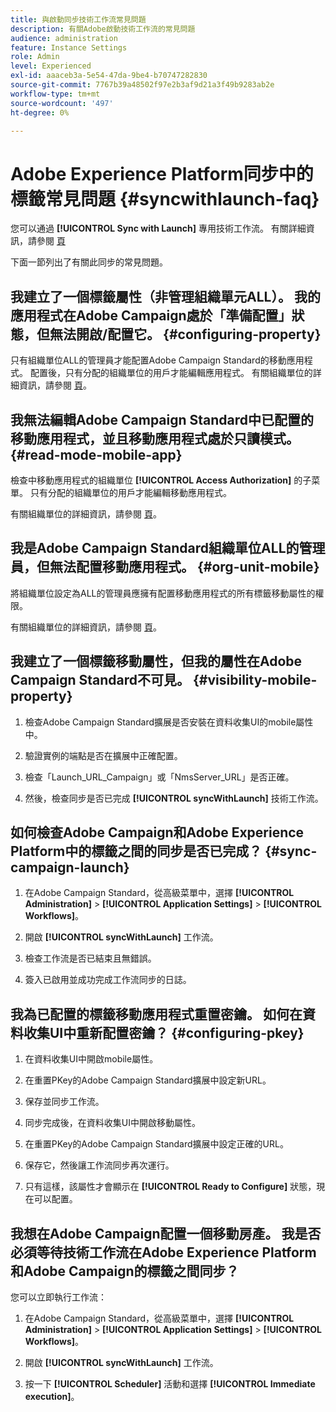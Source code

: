 ```yaml
---
title: 與啟動同步技術工作流常見問題
description: 有關Adobe啟動技術工作流的常見問題
audience: administration
feature: Instance Settings
role: Admin
level: Experienced
exl-id: aaaceb3a-5e54-47da-9be4-b70747282830
source-git-commit: 7767b39a48502f97e2b3af9d21a3f49b9283ab2e
workflow-type: tm+mt
source-wordcount: '497'
ht-degree: 0%

---
```


# Adobe Experience Platform同步中的標籤常見問題 {#syncwithlaunch-faq}

您可以通過 **[!UICONTROL Sync with Launch]** 專用技術工作流。 有關詳細資訊，請參閱 [頁](../../administration/using/technical-workflows.md)

下面一節列出了有關此同步的常見問題。

## 我建立了一個標籤屬性（非管理組織單元ALL）。 我的應用程式在Adobe Campaign處於「準備配置」狀態，但無法開啟/配置它。 {#configuring-property}

只有組織單位ALL的管理員才能配置Adobe Campaign Standard的移動應用程式。 配置後，只有分配的組織單位的用戶才能編輯應用程式。 有關組織單位的詳細資訊，請參閱 [頁](../../administration/using/organizational-units.md)。

## 我無法編輯Adobe Campaign Standard中已配置的移動應用程式，並且移動應用程式處於只讀模式。 {#read-mode-mobile-app}

檢查中移動應用程式的組織單位 **[!UICONTROL Access Authorization]** 的子菜單。 只有分配的組織單位的用戶才能編輯移動應用程式。

有關組織單位的詳細資訊，請參閱 [頁](../../administration/using/organizational-units.md)。

## 我是Adobe Campaign Standard組織單位ALL的管理員，但無法配置移動應用程式。 {#org-unit-mobile}

將組織單位設定為ALL的管理員應擁有配置移動應用程式的所有標籤移動屬性的權限。

有關組織單位的詳細資訊，請參閱 [頁](../../administration/using/organizational-units.md)。

## 我建立了一個標籤移動屬性，但我的屬性在Adobe Campaign Standard不可見。 {#visibility-mobile-property}

1. 檢查Adobe Campaign Standard擴展是否安裝在資料收集UI的mobile屬性中。

1. 驗證實例的端點是否在擴展中正確配置。

1. 檢查「Launch_URL_Campaign」或「NmsServer_URL」是否正確。

1. 然後，檢查同步是否已完成 **[!UICONTROL syncWithLaunch]** 技術工作流。

## 如何檢查Adobe Campaign和Adobe Experience Platform中的標籤之間的同步是否已完成？ {#sync-campaign-launch}

1. 在Adobe Campaign Standard，從高級菜單中，選擇 **[!UICONTROL Administration]** > **[!UICONTROL Application Settings]** > **[!UICONTROL Workflows]**。

1. 開啟 **[!UICONTROL syncWithLaunch]** 工作流。

1. 檢查工作流是否已結束且無錯誤。

1. 簽入已啟用並成功完成工作流同步的日誌。

## 我為已配置的標籤移動應用程式重置密鑰。 如何在資料收集UI中重新配置密鑰？ {#configuring-pkey}

1. 在資料收集UI中開啟mobile屬性。

1. 在重置PKey的Adobe Campaign Standard擴展中設定新URL。

1. 保存並同步工作流。

1. 同步完成後，在資料收集UI中開啟移動屬性。

1. 在重置PKey的Adobe Campaign Standard擴展中設定正確的URL。

1. 保存它，然後讓工作流同步再次運行。

1. 只有這樣，該屬性才會顯示在 **[!UICONTROL Ready to Configure]** 狀態，現在可以配置。

## 我想在Adobe Campaign配置一個移動房產。 我是否必須等待技術工作流在Adobe Experience Platform和Adobe Campaign的標籤之間同步？

您可以立即執行工作流：

1. 在Adobe Campaign Standard，從高級菜單中，選擇 **[!UICONTROL Administration]** > **[!UICONTROL Application Settings]** > **[!UICONTROL Workflows]**。

1. 開啟 **[!UICONTROL syncWithLaunch]** 工作流。

1. 按一下 **[!UICONTROL Scheduler]** 活動和選擇 **[!UICONTROL Immediate execution]**。
